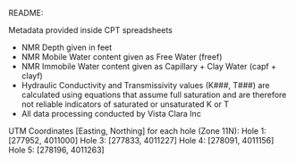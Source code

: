 README: 

Metadata provided inside CPT spreadsheets

* NMR Depth given in feet
* NMR Mobile Water content given as Free Water (freef)
* NMR Immobile Water content given as Capillary + Clay Water (capf + clayf)
* Hydraulic Conductivity and Transmissivity values (K###, T###) are calculated using equations that assume full saturation and are therefore not reliable indicators of saturated or unsaturated K or T
* All data processing conducted by Vista Clara Inc

UTM Coordinates [Easting, Northing] for each hole (Zone 11N):
Hole 1:     [277952, 4011000]
Hole 3:     [277833, 4011227]
Hole 4:     [278091, 4011156]
Hole 5:     [278196, 4011263]
